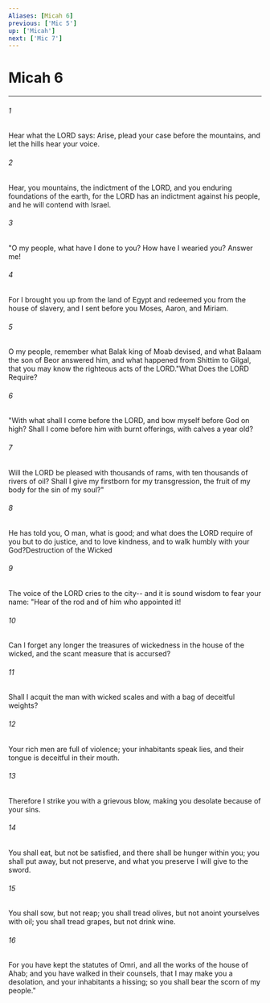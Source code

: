 ```yaml
---
Aliases: [Micah 6]
previous: ['Mic 5']
up: ['Micah']
next: ['Mic 7']
---
```

# Micah 6

***

 

###### 1 
Hear what the LORD says: 
 Arise, plead your case before the mountains, 
 and let the hills hear your voice. 
 
 

###### 2 
Hear, you mountains, the indictment of the LORD, 
 and you enduring foundations of the earth, 
 for the LORD has an indictment against his people, 
 and he will contend with Israel.
 
 

###### 3 
"O my people, what have I done to you? 
 How have I wearied you? Answer me! 
 
 

###### 4 
For I brought you up from the land of Egypt 
 and redeemed you from the house of slavery, 
 and I sent before you Moses, 
 Aaron, and Miriam. 
 
 

###### 5 
O my people, remember what Balak king of Moab devised, 
 and what Balaam the son of Beor answered him, 
 and what happened from Shittim to Gilgal, 
 that you may know the righteous acts of the LORD."What Does the LORD Require?
 
 

###### 6 
"With what shall I come before the LORD, 
 and bow myself before God on high? 
 Shall I come before him with burnt offerings, 
 with calves a year old? 
 
 

###### 7 
Will the LORD be pleased with thousands of rams, 
 with ten thousands of rivers of oil? 
 Shall I give my firstborn for my transgression, 
 the fruit of my body for the sin of my soul?" 
 
 

###### 8 
He has told you, O man, what is good; 
 and what does the LORD require of you 
 but to do justice, and to love kindness, 
 and to walk humbly with your God?Destruction of the Wicked
 
 

###### 9 
The voice of the LORD cries to the city-- 
 and it is sound wisdom to fear your name: 
 "Hear of the rod and of him who appointed it! 
 
 

###### 10 
Can I forget any longer the treasures of wickedness in the house of the wicked, 
 and the scant measure that is accursed? 
 
 

###### 11 
Shall I acquit the man with wicked scales 
 and with a bag of deceitful weights? 
 
 

###### 12 
Your rich men are full of violence; 
 your inhabitants speak lies, 
 and their tongue is deceitful in their mouth. 
 
 

###### 13 
Therefore I strike you with a grievous blow, 
 making you desolate because of your sins. 
 
 

###### 14 
You shall eat, but not be satisfied, 
 and there shall be hunger within you; 
 you shall put away, but not preserve, 
 and what you preserve I will give to the sword. 
 
 

###### 15 
You shall sow, but not reap; 
 you shall tread olives, but not anoint yourselves with oil; 
 you shall tread grapes, but not drink wine. 
 
 

###### 16 
For you have kept the statutes of Omri, 
 and all the works of the house of Ahab; 
 and you have walked in their counsels, 
 that I may make you a desolation, and your inhabitants a hissing; 
 so you shall bear the scorn of my people."
 
